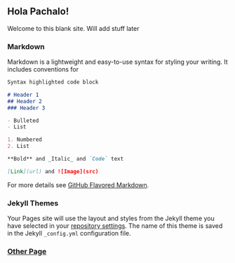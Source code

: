 ## Hola Pachalo!

Welcome to this blank site. Will add stuff later

### Markdown

Markdown is a lightweight and easy-to-use syntax for styling your writing. It includes conventions for

```markdown
Syntax highlighted code block

# Header 1
## Header 2
### Header 3

- Bulleted
- List

1. Numbered
2. List

**Bold** and _Italic_ and `Code` text

[Link](url) and ![Image](src)
```

For more details see [GitHub Flavored Markdown](https://guides.github.com/features/mastering-markdown/).

### Jekyll Themes

Your Pages site will use the layout and styles from the Jekyll theme you have selected in your [repository settings](https://github.com/squeakyfelix/Pachalo/settings). The name of this theme is saved in the Jekyll `_config.yml` configuration file.

### [Other Page](https://squeakyfelix.github.io/Pachalo/OtherPage)
